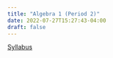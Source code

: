 ```yaml
---
title: "Algebra 1 (Period 2)"
date: 2022-07-27T15:27:43-04:00
draft: false
---
```


[Syllabus](/syllabus) 

